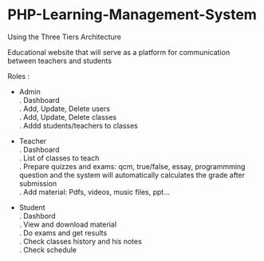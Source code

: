 # PHP-Learning-Management-System
Using the Three Tiers Architecture<br />

Educational website that will serve as a platform for communication between teachers and students<br />

Roles : <br />

- Admin<br />
    . Dashboard<br />
    . Add, Update, Delete users<br />
    . Add, Update, Delete classes<br />
    . Addd students/teachers to classes<br />

- Teacher<br />
    . Dashboard<br />
    . List of classes to teach<br />
    . Prepare quizzes and exams: qcm, true/false, essay, programmming question and the system will automatically calculates the grade after submission<br />
    . Add material: Pdfs, videos, music files, ppt...<br />

- Student<br />
    . Dashbord <br />
    . View and download material<br />
    . Do exams and get results<br />
    . Check classes history and his notes<br />
    . Check schedule<br />

